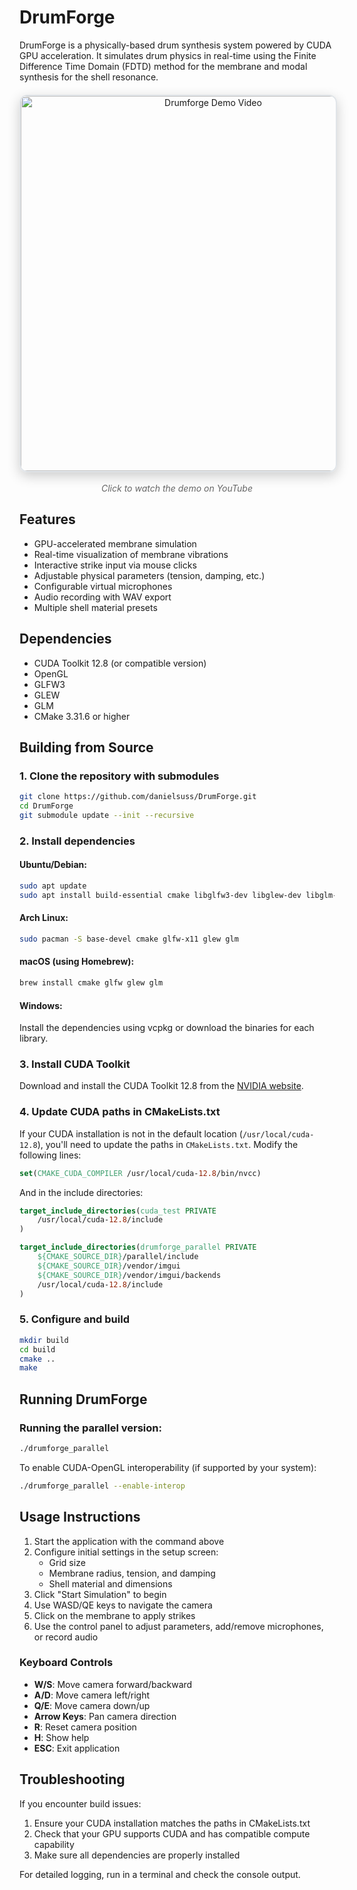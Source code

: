 # DrumForge

DrumForge is a physically-based drum synthesis system powered by CUDA GPU acceleration. It simulates drum physics in real-time using the Finite Difference Time Domain (FDTD) method for the membrane and modal synthesis for the shell resonance.

<div align="center" style="margin: 20px 0;">
  <a href="https://youtu.be/7DiiWhnudG8?si=KhHxf0J2t97YTnYk" target="_blank">
    <img src="https://img.youtube.com/vi/7DiiWhnudG8/maxresdefault.jpg" 
         alt="Drumforge Demo Video" 
         width="600" 
         style="border-radius: 12px; 
                box-shadow: 0 6px 20px rgba(0,0,0,0.2); 
                border: 2px solid #e1e5e9;
                transition: all 0.3s ease;">
  </a>
  <br><br>
  <em style="color: #666; font-size: 14px;">Click to watch the demo on YouTube</em>
</div>

## Features

- GPU-accelerated membrane simulation
- Real-time visualization of membrane vibrations
- Interactive strike input via mouse clicks
- Adjustable physical parameters (tension, damping, etc.)
- Configurable virtual microphones
- Audio recording with WAV export
- Multiple shell material presets

## Dependencies

- CUDA Toolkit 12.8 (or compatible version)
- OpenGL
- GLFW3
- GLEW
- GLM
- CMake 3.31.6 or higher

## Building from Source

### 1. Clone the repository with submodules

```bash
git clone https://github.com/danielsuss/DrumForge.git
cd DrumForge
git submodule update --init --recursive
```

### 2. Install dependencies

#### Ubuntu/Debian:
```bash
sudo apt update
sudo apt install build-essential cmake libglfw3-dev libglew-dev libglm-dev
```

#### Arch Linux:
```bash
sudo pacman -S base-devel cmake glfw-x11 glew glm
```

#### macOS (using Homebrew):
```bash
brew install cmake glfw glew glm
```

#### Windows:
Install the dependencies using vcpkg or download the binaries for each library.

### 3. Install CUDA Toolkit

Download and install the CUDA Toolkit 12.8 from the [NVIDIA website](https://developer.nvidia.com/cuda-downloads).

### 4. Update CUDA paths in CMakeLists.txt

If your CUDA installation is not in the default location (`/usr/local/cuda-12.8`), you'll need to update the paths in `CMakeLists.txt`. Modify the following lines:

```cmake
set(CMAKE_CUDA_COMPILER /usr/local/cuda-12.8/bin/nvcc)
```

And in the include directories:

```cmake
target_include_directories(cuda_test PRIVATE
    /usr/local/cuda-12.8/include
)

target_include_directories(drumforge_parallel PRIVATE
    ${CMAKE_SOURCE_DIR}/parallel/include
    ${CMAKE_SOURCE_DIR}/vendor/imgui
    ${CMAKE_SOURCE_DIR}/vendor/imgui/backends
    /usr/local/cuda-12.8/include
)
```

### 5. Configure and build

```bash
mkdir build
cd build
cmake ..
make
```

## Running DrumForge

### Running the parallel version:

```bash
./drumforge_parallel
```

To enable CUDA-OpenGL interoperability (if supported by your system):

```bash
./drumforge_parallel --enable-interop
```

## Usage Instructions

1. Start the application with the command above
2. Configure initial settings in the setup screen:
   - Grid size
   - Membrane radius, tension, and damping
   - Shell material and dimensions
3. Click "Start Simulation" to begin
4. Use WASD/QE keys to navigate the camera
5. Click on the membrane to apply strikes
6. Use the control panel to adjust parameters, add/remove microphones, or record audio

### Keyboard Controls

- **W/S**: Move camera forward/backward
- **A/D**: Move camera left/right
- **Q/E**: Move camera down/up
- **Arrow Keys**: Pan camera direction
- **R**: Reset camera position
- **H**: Show help
- **ESC**: Exit application

## Troubleshooting

If you encounter build issues:

1. Ensure your CUDA installation matches the paths in CMakeLists.txt
2. Check that your GPU supports CUDA and has compatible compute capability
3. Make sure all dependencies are properly installed

For detailed logging, run in a terminal and check the console output.

